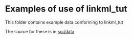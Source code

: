 # Examples of use of linkml_tut

This folder contains example data conforming to linkml_tut

The source for these is in [src/data](../src/data/examples)
